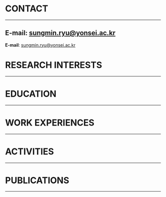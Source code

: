 # CONTACT
* * *
## **E-mail**: sungmin.ryu@yonsei.ac.kr
**E-mail**: sungmin.ryu@yonsei.ac.kr

# RESEARCH INTERESTS
* * *

# EDUCATION
* * *

# WORK EXPERIENCES
* * *

# ACTIVITIES
* * *

# PUBLICATIONS
* * *